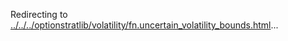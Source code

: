 Redirecting to
[../../../optionstratlib/volatility/fn.uncertain_volatility_bounds.html](../../../optionstratlib/volatility/fn.uncertain_volatility_bounds.html)\...

